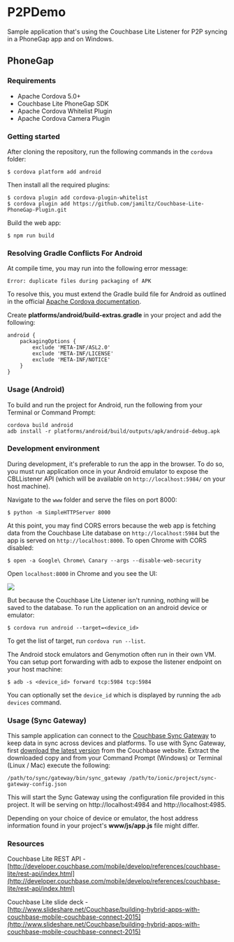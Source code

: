 # P2PDemo

Sample application that's using the Couchbase Lite Listener for P2P syncing in a PhoneGap app and on Windows.

## PhoneGap

### Requirements

- Apache Cordova 5.0+
- Couchbase Lite PhoneGap SDK
- Apache Cordova Whitelist Plugin
- Apache Cordova Camera Plugin

### Getting started

After cloning the repository, run the following commands in the `cordova` folder:

```
$ cordova platform add android
```

Then install all the required plugins:

```
$ cordova plugin add cordova-plugin-whitelist
$ cordova plugin add https://github.com/jamiltz/Couchbase-Lite-PhoneGap-Plugin.git
```

Build the web app:

```
$ npm run build
```

### Resolving Gradle Conflicts For Android

At compile time, you may run into the following error message:

```
Error: duplicate files during packaging of APK
```

To resolve this, you must extend the Gradle build file for Android as outlined in the official [Apache Cordova documentation](https://cordova.apache.org/docs/en/5.0.0/guide_platforms_android_tools.md.html).

Create **platforms/android/build-extras.gradle** in your project and add the following:

```
android {
	packagingOptions {
		exclude 'META-INF/ASL2.0'
		exclude 'META-INF/LICENSE'
		exclude 'META-INF/NOTICE'
	}
}
```

### Usage (Android)

To build and run the project for Android, run the following from your Terminal or Command Prompt:

```
cordova build android
adb install -r platforms/android/build/outputs/apk/android-debug.apk
```

### Development environment

During development, it's preferable to run the app in the browser. To do so, you must run application once in your Android emulator to expose the CBLListener API (which will be available on `http://localhost:5984/` on your host machine).

Navigate to the `www` folder and serve the files on port 8000:

```
$ python -m SimpleHTTPServer 8000
```

At this point, you may find CORS errors because the web app is fetching data from the Couchbase Lite database on `http://localhost:5984` but the app is served on `http://localhost:8000`. To open Chrome with CORS disabled:

```
$ open -a Google\ Chrome\ Canary --args --disable-web-security
```

Open `localhost:8000` in Chrome and you see the UI:
 
![](http://cl.ly/image/320V1p1h1P43/Screen%20Shot%202015-08-27%20at%2011.44.10.png)

But because the Couchbase Lite Listener isn't running, nothing will be saved to the database. To run the application on an android device or emulator:

```
$ cordova run android --target=<device_id>
```

To get the list of target, run `cordova run --list`.

The Android stock emulators and Genymotion often run in their own VM. You can setup port forwarding with adb to expose the listener endpoint on your host machine:

```
$ adb -s <device_id> forward tcp:5984 tcp:5984
```

You can optionally set the `device_id` which is displayed by running the `adb devices` command.

### Usage (Sync Gateway)

This sample application can connect to the [Couchbase Sync Gateway](http://developer.couchbase.com/mobile/develop/guides/sync-gateway/) to keep data in sync across devices and platforms.  To use with Sync Gateway, first [download the latest version](http://www.couchbase.com/nosql-databases/downloads#cb-mobile) from the Couchbase website.  Extract the downloaded copy and from your Command Prompt (Windows) or Terminal (Linux / Mac) execute the following:

```
/path/to/sync/gateway/bin/sync_gateway /path/to/ionic/project/sync-gateway-config.json
```

This will start the Sync Gateway using the configuration file provided in this project.  It will be serving on http://localhost:4984 and http://localhost:4985.

Depending on your choice of device or emulator, the host address information found in your project's **www/js/app.js** file might differ.

### Resources

Couchbase Lite REST API - [http://developer.couchbase.com/mobile/develop/references/couchbase-lite/rest-api/index.html](http://developer.couchbase.com/mobile/develop/references/couchbase-lite/rest-api/index.html)

Couchbase Lite slide deck - [http://www.slideshare.net/Couchbase/building-hybrid-apps-with-couchbase-mobile-couchbase-connect-2015](http://www.slideshare.net/Couchbase/building-hybrid-apps-with-couchbase-mobile-couchbase-connect-2015)